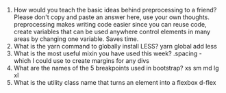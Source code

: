<!-- Answers to the Self Study Questions go here -->

1. How would you teach the basic ideas behind preprocessing to a friend?  Please don't copy and paste an answer here, use your own thoughts.
  preprocessing makes writing code easier since you can reuse code, create variables that
  can be used anywhere control elements in many areas by changing one variable. Saves time.
2. What is the yarn command to globally install LESS?
    yarn global add less
3. What is the most useful mixin you have used this week?
      .spacing - which I could use to create margins for any divs
4. What are the names of the 5 breakpoints used in bootstrap?
        xs sm md lg xl
5. What is the utility class name that turns an element into a flexbox
    d-flex
